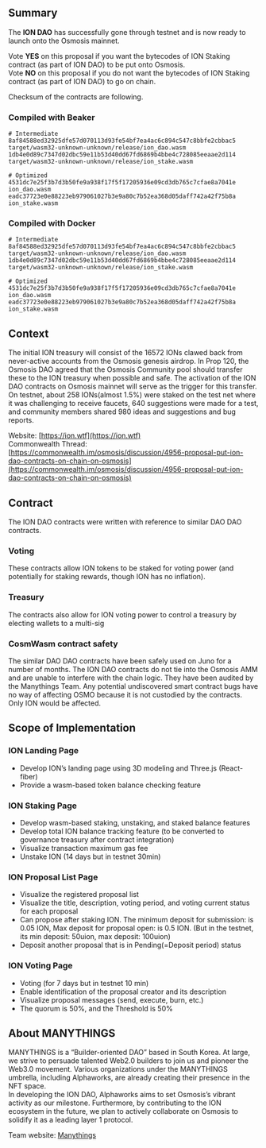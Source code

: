 ## Summary
The **ION DAO** has successfully gone through testnet and is now ready to launch onto the Osmosis mainnet.

Vote **YES** on this proposal if you want the bytecodes of ION Staking contract (as part of ION DAO) to be put onto Osmosis.  
Vote **NO** on this proposal if you do not want the bytecodes of ION Staking contract (as part of ION DAO) to go on chain.

Checksum of the contracts are following.

### Compiled with Beaker
```
# Intermediate
8af84588ed32925dfe57d070113d93fe54bf7ea4ac6c894c547c8bbfe2cbbac5  target/wasm32-unknown-unknown/release/ion_dao.wasm
1db4e0d89c7347d02dbc59e11b53d40dd67fd6869b4bbe4c728085eeaae2d114  target/wasm32-unknown-unknown/release/ion_stake.wasm

# Optimized
4531dc7e25f3b7d3b50fe9a938f17f5f17205936e09cd3db765c7cfae8a7041e  ion_dao.wasm
eadc37723e0e88223eb979061027b3e9a80c7b52ea368d05daff742a42f75b8a  ion_stake.wasm
```

### Compiled with Docker
```
# Intermediate
8af84588ed32925dfe57d070113d93fe54bf7ea4ac6c894c547c8bbfe2cbbac5  target/wasm32-unknown-unknown/release/ion_dao.wasm
1db4e0d89c7347d02dbc59e11b53d40dd67fd6869b4bbe4c728085eeaae2d114  target/wasm32-unknown-unknown/release/ion_stake.wasm

# Optimized
4531dc7e25f3b7d3b50fe9a938f17f5f17205936e09cd3db765c7cfae8a7041e  ion_dao.wasm
eadc37723e0e88223eb979061027b3e9a80c7b52ea368d05daff742a42f75b8a  ion_stake.wasm
```

## Context

The initial ION treasury will consist of the 16572 IONs clawed back from never-active accounts from the Osmosis genesis airdrop. In Prop 120, the Osmosis DAO agreed that the Osmosis Community pool should transfer these to the ION treasury when possible and safe. The activation of the ION DAO contracts on Osmosis mainnet will serve as the trigger for this transfer.  
On testnet, about 258 IONs(almost 1.5%) were staked on the test net where it was challenging to receive faucets, 640 suggestions were made for a test, and community members shared 980 ideas and suggestions and bug reports.

Website: [https://ion.wtf](https://ion.wtf)  
Commonwealth Thread: [https://commonwealth.im/osmosis/discussion/4956-proposal-put-ion-dao-contracts-on-chain-on-osmosis](https://commonwealth.im/osmosis/discussion/4956-proposal-put-ion-dao-contracts-on-chain-on-osmosis)

## Contract
The ION DAO contracts were written with reference to similar DAO DAO contracts.

### Voting

These contracts allow ION tokens to be staked for voting power (and potentially for staking rewards, though ION has no inflation).

### Treasury

The contracts also allow for ION voting power to control a treasury by electing wallets to a multi-sig

### CosmWasm contract safety

The similar DAO DAO contracts have been safely used on Juno for a number of months. The ION DAO contracts do not tie into the Osmosis AMM and are unable to interfere with the chain logic. They have been audited by the Manythings Team. Any potential undiscovered smart contract bugs have no way of affecting OSMO because it is not custodied by the contracts. Only ION would be affected.

## Scope of Implementation

### ION Landing Page
* Develop ION’s landing page using 3D modeling and Three.js (React-fiber)
* Provide a wasm-based token balance checking feature

### ION Staking Page
* Develop wasm-based staking, unstaking, and staked balance features
* Develop total ION balance tracking feature (to be converted to governance treasury after contract integration)
* Visualize transaction maximum gas fee
* Unstake ION (14 days but in testnet 30min)

### ION Proposal List Page
* Visualize the registered proposal list
* Visualize the title, description, voting period, and voting current status for each proposal
* Can propose after staking ION. The minimum deposit for submission: is 0.05 ION, Max deposit for proposal open: is 0.5 ION. (But in the testnet, its min deposit: 50uion, max deposit: 100uion)
* Deposit another proposal that is in Pending(=Deposit period) status

### ION Voting Page
* Voting (for 7 days but in testnet 10 min)
* Enable identification of the proposal creator and its description
* Visualize proposal messages (send, execute, burn, etc.)
* The quorum is 50%, and the Threshold is 50%

## About MANYTHINGS
MANYTHINGS is a “Builder-oriented DAO” based in South Korea. At large, we strive to persuade talented Web2.0 builders to join us and pioneer the Web3.0 movement. Various organizations under the MANYTHINGS umbrella, including Alphaworks, are already creating their presence in the NFT space.  
In developing the ION DAO, Alphaworks aims to set Osmosis’s vibrant activity as our milestone. Furthermore, by contributing to the ION ecosystem in the future, we plan to actively collaborate on Osmosis to solidify it as a leading layer 1 protocol.

Team website: [Manythings](https://manythings.xyz/)